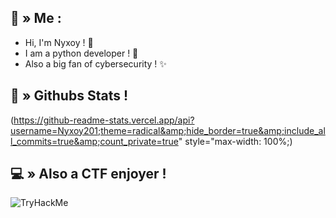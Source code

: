 ## <a id="HI"></a>👋 » Me :

- Hi, I'm Nyxoy ! 🍃
- I am a python developer ! 🌱
- Also a big fan of cybersecurity ! ✨
  
## <a id="stats"></a>🤖 » Githubs Stats !
(https://github-readme-stats.vercel.app/api?username=Nyxoy201;theme=radical&amp;hide_border=true&amp;include_all_commits=true&amp;count_private=true" style="max-width: 100%;)

## <a id="CTF"></a>💻 » Also a CTF enjoyer !
<img src="https://tryhackme-badges.s3.amazonaws.com/Nyxoy201.png" alt="TryHackMe">
